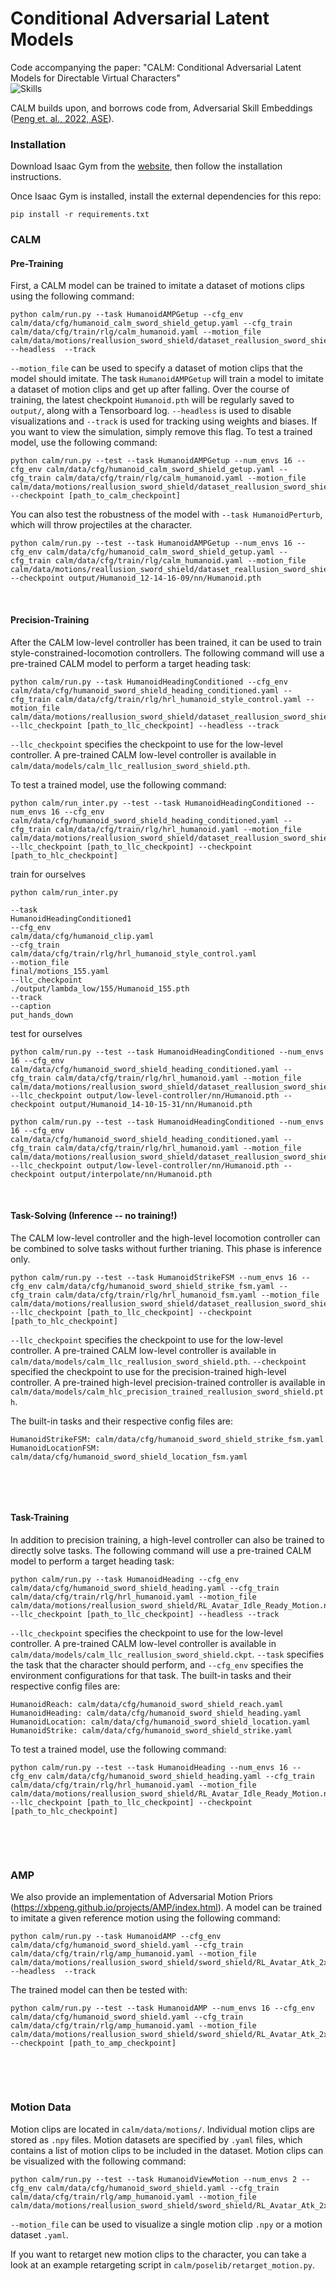 # Conditional Adversarial Latent Models

Code accompanying the paper:
"CALM: Conditional Adversarial Latent Models for Directable Virtual Characters" \
![Skills](images/calm_teaser.jpg)


CALM builds upon, and borrows code from, Adversarial Skill Embeddings ([Peng et. al., 2022, ASE](https://github.com/nv-tlabs/ASE)).


### Installation

Download Isaac Gym from the [website](https://developer.nvidia.com/isaac-gym), then
follow the installation instructions.

Once Isaac Gym is installed, install the external dependencies for this repo:

```
pip install -r requirements.txt
```


### CALM

#### Pre-Training

First, a CALM model can be trained to imitate a dataset of motions clips using the following command:
```
python calm/run.py --task HumanoidAMPGetup --cfg_env calm/data/cfg/humanoid_calm_sword_shield_getup.yaml --cfg_train calm/data/cfg/train/rlg/calm_humanoid.yaml --motion_file calm/data/motions/reallusion_sword_shield/dataset_reallusion_sword_shield.yaml --headless  --track
```
`--motion_file` can be used to specify a dataset of motion clips that the model should imitate. 
The task `HumanoidAMPGetup` will train a model to imitate a dataset of motion clips and get up after falling.
Over the course of training, the latest checkpoint `Humanoid.pth` will be regularly saved to `output/`,
along with a Tensorboard log. `--headless` is used to disable visualizations and `--track` is used for tracking using weights and biases. If you want to view the
simulation, simply remove this flag. To test a trained model, use the following command:
```
python calm/run.py --test --task HumanoidAMPGetup --num_envs 16 --cfg_env calm/data/cfg/humanoid_calm_sword_shield_getup.yaml --cfg_train calm/data/cfg/train/rlg/calm_humanoid.yaml --motion_file calm/data/motions/reallusion_sword_shield/dataset_reallusion_sword_shield.yaml --checkpoint [path_to_calm_checkpoint]
```
You can also test the robustness of the model with `--task HumanoidPerturb`, which will throw projectiles at the character.
```
python calm/run.py --test --task HumanoidAMPGetup --num_envs 16 --cfg_env calm/data/cfg/humanoid_calm_sword_shield_getup.yaml --cfg_train calm/data/cfg/train/rlg/calm_humanoid.yaml --motion_file calm/data/motions/reallusion_sword_shield/dataset_reallusion_sword_shield.yaml --checkpoint output/Humanoid_12-14-16-09/nn/Humanoid.pth
```


&nbsp;

#### Precision-Training

After the CALM low-level controller has been trained, it can be used to train style-constrained-locomotion controllers.
The following command will use a pre-trained CALM model to perform a target heading task:
```
python calm/run.py --task HumanoidHeadingConditioned --cfg_env calm/data/cfg/humanoid_sword_shield_heading_conditioned.yaml --cfg_train calm/data/cfg/train/rlg/hrl_humanoid_style_control.yaml --motion_file calm/data/motions/reallusion_sword_shield/dataset_reallusion_sword_shield_fsm_movements.yaml --llc_checkpoint [path_to_llc_checkpoint] --headless --track
```
`--llc_checkpoint` specifies the checkpoint to use for the low-level controller. A pre-trained CALM low-level
controller is available in `calm/data/models/calm_llc_reallusion_sword_shield.pth`.

To test a trained model, use the following command:
```
python calm/run_inter.py --test --task HumanoidHeadingConditioned --num_envs 16 --cfg_env calm/data/cfg/humanoid_sword_shield_heading_conditioned.yaml --cfg_train calm/data/cfg/train/rlg/hrl_humanoid.yaml --motion_file calm/data/motions/reallusion_sword_shield/dataset_reallusion_sword_shield_fsm_movements.yaml --llc_checkpoint [path_to_llc_checkpoint] --checkpoint [path_to_hlc_checkpoint]
```

train for ourselves
```
python calm/run_inter.py 

--task
HumanoidHeadingConditioned1
--cfg_env
calm/data/cfg/humanoid_clip.yaml
--cfg_train
calm/data/cfg/train/rlg/hrl_humanoid_style_control.yaml
--motion_file
final/motions_155.yaml
--llc_checkpoint
./output/lambda_low/155/Humanoid_155.pth
--track
--caption
put_hands_down
```

test for ourselves
```
python calm/run.py --test --task HumanoidHeadingConditioned --num_envs 16 --cfg_env calm/data/cfg/humanoid_sword_shield_heading_conditioned.yaml --cfg_train calm/data/cfg/train/rlg/hrl_humanoid.yaml --motion_file calm/data/motions/reallusion_sword_shield/dataset_reallusion_sword_shield_fsm_movements.yaml --llc_checkpoint output/low-level-controller/nn/Humanoid.pth --checkpoint output/Humanoid_14-10-15-31/nn/Humanoid.pth

python calm/run.py --test --task HumanoidHeadingConditioned --num_envs 16 --cfg_env calm/data/cfg/humanoid_sword_shield_heading_conditioned.yaml --cfg_train calm/data/cfg/train/rlg/hrl_humanoid.yaml --motion_file calm/data/motions/reallusion_sword_shield/dataset_reallusion_sword_shield_fsm_movements.yaml --llc_checkpoint output/low-level-controller/nn/Humanoid.pth --checkpoint output/interpolate/nn/Humanoid.pth

```
&nbsp;

#### Task-Solving (Inference -- no training!)

The CALM low-level controller and the high-level locomotion controller can be combined to solve tasks without further trianing.
This phase is inference only.
```
python calm/run.py --test --task HumanoidStrikeFSM --num_envs 16 --cfg_env calm/data/cfg/humanoid_sword_shield_strike_fsm.yaml --cfg_train calm/data/cfg/train/rlg/hrl_humanoid_fsm.yaml --motion_file calm/data/motions/reallusion_sword_shield/dataset_reallusion_sword_shield_fsm_movements.yaml --llc_checkpoint [path_to_llc_checkpoint] --checkpoint [path_to_hlc_checkpoint]
```
`--llc_checkpoint` specifies the checkpoint to use for the low-level controller. A pre-trained CALM low-level
controller is available in `calm/data/models/calm_llc_reallusion_sword_shield.pth`.
`--checkpoint` specified the checkpoint to use for the precision-trained high-level controller. A pre-trained high-level
precision-trained controller is available in `calm/data/models/calm_hlc_precision_trained_reallusion_sword_shield.pth`.

The built-in tasks and their respective config files are:
```
HumanoidStrikeFSM: calm/data/cfg/humanoid_sword_shield_strike_fsm.yaml
HumanoidLocationFSM: calm/data/cfg/humanoid_sword_shield_location_fsm.yaml
```

&nbsp;

&nbsp;

#### Task-Training

In addition to precision training, a high-level controller can also be trained to directly solve tasks.
The following command will use a pre-trained CALM model to perform a target heading task:
```
python calm/run.py --task HumanoidHeading --cfg_env calm/data/cfg/humanoid_sword_shield_heading.yaml --cfg_train calm/data/cfg/train/rlg/hrl_humanoid.yaml --motion_file calm/data/motions/reallusion_sword_shield/RL_Avatar_Idle_Ready_Motion.npy --llc_checkpoint [path_to_llc_checkpoint] --headless --track
```
`--llc_checkpoint` specifies the checkpoint to use for the low-level controller. A pre-trained CALM low-level
controller is available in `calm/data/models/calm_llc_reallusion_sword_shield.ckpt`.
`--task` specifies the task that the character should perform, and `--cfg_env` specifies the environment
configurations for that task. The built-in tasks and their respective config files are:
```
HumanoidReach: calm/data/cfg/humanoid_sword_shield_reach.yaml
HumanoidHeading: calm/data/cfg/humanoid_sword_shield_heading.yaml
HumanoidLocation: calm/data/cfg/humanoid_sword_shield_location.yaml
HumanoidStrike: calm/data/cfg/humanoid_sword_shield_strike.yaml
```
To test a trained model, use the following command:
```
python calm/run.py --test --task HumanoidHeading --num_envs 16 --cfg_env calm/data/cfg/humanoid_sword_shield_heading.yaml --cfg_train calm/data/cfg/train/rlg/hrl_humanoid.yaml --motion_file calm/data/motions/reallusion_sword_shield/RL_Avatar_Idle_Ready_Motion.npy --llc_checkpoint [path_to_llc_checkpoint] --checkpoint [path_to_hlc_checkpoint]
```

&nbsp;

&nbsp;


### AMP

We also provide an implementation of Adversarial Motion Priors (https://xbpeng.github.io/projects/AMP/index.html).
A model can be trained to imitate a given reference motion using the following command:
```
python calm/run.py --task HumanoidAMP --cfg_env calm/data/cfg/humanoid_sword_shield.yaml --cfg_train calm/data/cfg/train/rlg/amp_humanoid.yaml --motion_file calm/data/motions/reallusion_sword_shield/sword_shield/RL_Avatar_Atk_2xCombo01_Motion.npy --headless  --track
```
The trained model can then be tested with:
```
python calm/run.py --test --task HumanoidAMP --num_envs 16 --cfg_env calm/data/cfg/humanoid_sword_shield.yaml --cfg_train calm/data/cfg/train/rlg/amp_humanoid.yaml --motion_file calm/data/motions/reallusion_sword_shield/sword_shield/RL_Avatar_Atk_2xCombo01_Motion.npy --checkpoint [path_to_amp_checkpoint]
```

&nbsp;

&nbsp;

### Motion Data

Motion clips are located in `calm/data/motions/`. Individual motion clips are stored as `.npy` files. Motion datasets are specified by `.yaml` files, which contains a list of motion clips to be included in the dataset. Motion clips can be visualized with the following command:
```
python calm/run.py --test --task HumanoidViewMotion --num_envs 2 --cfg_env calm/data/cfg/humanoid_sword_shield.yaml --cfg_train calm/data/cfg/train/rlg/amp_humanoid.yaml --motion_file calm/data/motions/reallusion_sword_shield/sword_shield/RL_Avatar_Atk_2xCombo01_Motion.npy
```
`--motion_file` can be used to visualize a single motion clip `.npy` or a motion dataset `.yaml`.


If you want to retarget new motion clips to the character, you can take a look at an example retargeting script in `calm/poselib/retarget_motion.py`.